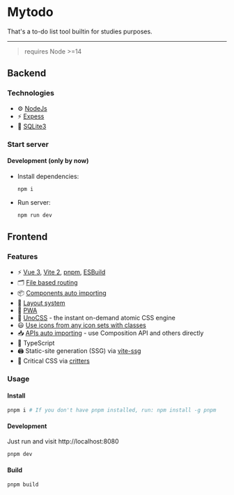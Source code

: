 # Mytodo

That's a to-do list tool builtin for studies purposes.

----

> requires Node >=14

## Backend

### Technologies

- ⚙️ [NodeJs](https://nodejs.org/en/docs/)
- ⚡️ [Expess](https://expressjs.com/pt-br/4x/api.html)
- 💾 [SQLite3](https://www.sqlite.org/)

### Start server

#### Development (only by now)

- Install dependencies:

  ```bash
  npm i
  ```

- Run server:

  ```bash
  npm run dev
  ```

## Frontend

### Features

- ⚡️ [Vue 3](https://github.com/vuejs/vue-next), [Vite 2](https://github.com/vitejs/vite), [pnpm](https://pnpm.js.org/), [ESBuild](https://github.com/evanw/esbuild)
- 🗂 [File based routing](./src/pages)
- 📦 [Components auto importing](./src/components)
- 📑 [Layout system](./src/layouts)
- 📲 [PWA](https://github.com/antfu/vite-plugin-pwa)
- 🎨 [UnoCSS](https://github.com/antfu/unocss) - the instant on-demand atomic CSS engine
- 😃 [Use icons from any icon sets with classes](https://github.com/antfu/unocss/tree/main/packages/preset-icons)
- 📥 [APIs auto importing](https://github.com/antfu/unplugin-auto-import) - use Composition API and others directly
- 🦾 TypeScript
- 🖨 Static-site generation (SSG) via [vite-ssg](https://github.com/antfu/vite-ssg)
- 🦔 Critical CSS via [critters](https://github.com/GoogleChromeLabs/critters)

### Usage

#### Install

```bash
pnpm i # If you don't have pnpm installed, run: npm install -g pnpm
```

#### Development

Just run and visit http://localhost:8080

```bash
pnpm dev
```

#### Build

```bash
pnpm build
```